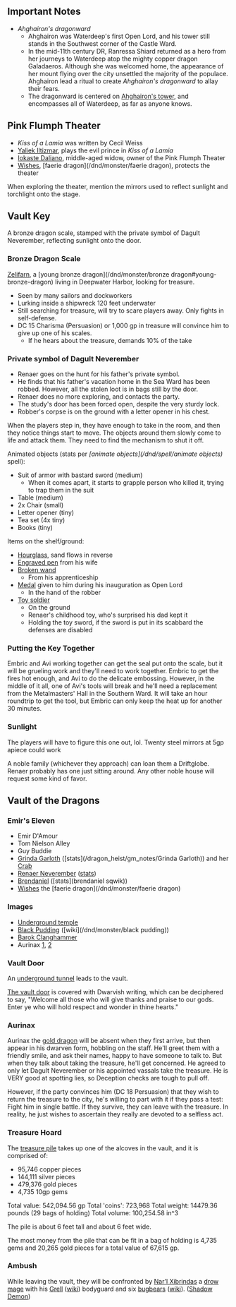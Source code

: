 <script type="module">
    import {init_links} from "/js/dragon_heist/gm_notes.js";
    init_links();
</script>

## Important Notes

* *Ahghairon's dragonward*
  * Ahghairon was Waterdeep's first Open Lord, and his tower still stands in the Southwest corner of the Castle Ward.
  * In the mid-11th century DR, Ranressa Shiard returned as a hero from her journeys to Waterdeep atop the mighty copper dragon Galadaeros. Although she was welcomed home, the appearance of her mount flying over the city unsettled the majority of the populace. Ahghairon lead a ritual to create *Ahghairon's dragonward* to allay their fears.
  * The dragonward is centered on [Ahghairon's tower](^ahghairons_tower.jpg), and encompasses all of Waterdeep, as far as anyone knows.

## Pink Flumph Theater

* *Kiss of a Lamia* was written by Cecil Weiss
* [Yaliek Iltizmar](^yaliek_iltizmar.jpg), plays the evil prince in *Kiss of a Lamia*
* [Iokaste Daliano](^iokaste_daliano.png), middle-aged widow, owner of the Pink Flumph Theater
* [Wishes](^faerie_dragon.jpg), [faerie dragon](/dnd/monster/faerie dragon), protects the theater

When exploring the theater, mention the mirrors used to reflect sunlight and torchlight onto the stage.

## Vault Key

A bronze dragon scale, stamped with the private symbol of Dagult Neverember, reflecting sunlight onto the door.

### Bronze Dragon Scale

[Zelifarn](^zelifarn.jpg), a [young bronze dragon](/dnd/monster/bronze dragon#young-bronze-dragon) living in Deepwater Harbor, looking for treasure.

 * Seen by many sailors and dockworkers
 * Lurking inside a shipwreck 120 feet underwater
 * Still searching for treasure, will try to scare players away. Only fights in self-defense.
 * DC 15 Charisma (Persuasion) or 1,000 gp in treasure will convince him to give up one of his scales.
   * If he hears about the treasure, demands 10% of the take

### Private symbol of Dagult Neverember

 * Renaer goes on the hunt for his father's private symbol. 
 * He finds that his father's vacation home in the Sea Ward has been robbed. However, all the stolen loot is in bags still by the door.
 * Renaer does no more exploring, and contacts the party.
 * The study's door has been forced open, despite the very sturdy lock.
 * Robber's corpse is on the ground with a letter opener in his chest.

When the players step in, they have enough to take in the room, and then they notice things start to move. The objects around them slowly come to life and attack them. They need to find the mechanism to shut it off.

Animated objects (stats per *[animate objects](/dnd/spell/animate objects)* spell):

 * Suit of armor with bastard sword (medium)
   * When it comes apart, it starts to grapple person who killed it, trying to trap them in the suit
 * Table (medium)
 * 2x Chair (small)
 * Letter opener (tiny)
 * Tea set (4x tiny)
 * Books (tiny)

Items on the shelf/ground:

 * [Hourglass](^Hourglass.jpg), sand flows in reverse
 * [Engraved pen](^engraved_pen.jpg) from his wife
 * [Broken wand](^broken_wand.jpg)
   * From his apprenticeship
 * [Medal](^gold_medal.jpg) given to him during his inauguration as Open Lord
   * In the hand of the robber
 * [Toy soldier](^toy_soldier.jpg)
   * On the ground
   * Renaer's childhood toy, who's surprised his dad kept it
   * Holding the toy sword, if the sword is put in its scabbard the defenses are disabled

### Putting the Key Together

Embric and Avi working together can get the seal put onto the scale, but it will be grueling work and they'll need to work together. Embric to get the fires hot enough, and Avi to do the delicate embossing. However, in the middle of it all, one of Avi's tools will break and he'll need a replacement from the Metalmasters' Hall in the Southern Ward. It will take an hour roundtrip to get the tool, but Embric can only keep the heat up for another 30 minutes.

### Sunlight

The players will have to figure this one out, lol. Twenty steel mirrors at 5gp apiece could work

A noble family (whichever they approach) can loan them a Driftglobe. Renaer probably has one just sitting around. Any other noble house will request some kind of favor.

## Vault of the Dragons 

### Emir's Eleven

* Emir D'Amour
* Tom Nielson Alley
* Guy Buddie
* [Grinda Garloth](^grinda_garloth.jpg) ([stats](/dragon_heist/gm_notes/Grinda Garloth)) and her [Crab](^crab_defender.jpg)
* [Renaer Neverember](^renaer_neverember.jpg) ([stats](/dnd/monster/Noble))
* [Brendaniel](^brendaniel_skwik.jpg) ([stats](brendaniel sqwik))
* [Wishes](^faerie_dragon.jpg) the [faerie dragon](/dnd/monster/faerie dragon)

### Images

* [Underground temple](^underground_temple.jpg)
* [Black Pudding](^black_pudding.jpg) ([wiki](/dnd/monster/black pudding))
* [Barok Clanghammer](^barok_clanghammer.jpg)
* Aurinax [1](^gold_dragon.jpg), [2](^gold_dragon_2.jpg)

### Vault Door

An [underground tunnel](^underground_tunnel.jpg) leads to the vault.

[The vault door](^Vault-Door.jpg) is covered with Dwarvish writing, which can be deciphered to say, "Welcome all those who will give thanks and praise to our gods. Enter ye who will hold respect and wonder in thine hearts."

### Aurinax

Aurinax the [gold dragon](/dnd/monster/adult-gold-dragon) will be absent when they first arrive, but then appear in his dwarven form, hobbling on the staff. He'll greet them with a friendly smile, and ask their names, happy to have someone to talk to. But when they talk about taking the treasure, he'll get concerned. He agreed to only let Dagult Neverember or his appointed vassals take the treasure. He is VERY good at spotting lies, so Deception checks are tough to pull off. 

However, if the party convinces him (DC 18 Persuasion) that they wish to return the treasure to the city, he's willing to part with it if they pass a test: Fight him in single battle. If they survive, they can leave with the treasure. In reality, he just wishes to ascertain they really are devoted to a selfless act.

### Treasure Hoard

The [treasure pile](^treasure_pile.png) takes up one of the alcoves in the vault, and it is comprised of:

* 95,746 copper pieces
* 144,111 silver pieces
* 479,376 gold pieces
* 4,735 10gp gems

Total value: 542,094.56 gp
Total 'coins': 723,968
Total weight: 14479.36 pounds (29 bags of holding)
Total volume: 100,254.58 in^3

The pile is about 6 feet tall and about 6 feet wide.

The most money from the pile that can be fit in a bag of holding is 4,735 gems and 20,265 gold pieces for a total value of 67,615 gp.

### Ambush

While leaving the vault, they will be confronted by [Nar'l Xibrindas](^nar'l_xibrindas.jpg) a [drow mage](/dnd/monster/drow-mage) with his [Grell](^grell.jpg) ([wiki](/dnd/monster/grell)) bodyguard and six [bugbears](^bugbear.jpg) ([wiki](/dnd/monster/bugbear)). ([Shadow Demon](^https://www.aidedd.org/dnd/images/shadow-demon.jpg))
